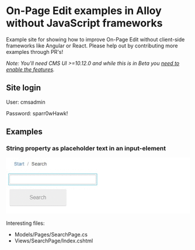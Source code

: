 # On-Page Edit examples in Alloy without JavaScript frameworks

Example site for showing how to improve On-Page Edit without client-side frameworks like Angular or React. Please help out by contributing more examples through PR's!

_Note: You'll need CMS UI >=10.12.0 and while this is in Beta you [need to enable the features](https://world.episerver.com/blogs/Fredrik-Tjarnberg/Dates/2014/9/Releasing-Beta-Features/)._

## Site login
User: cmsadmin

Password: sparr0wHawk!

## Examples

### String property as placeholder text in an input-element 

![Example of updating the placholder text in an input-element](example-searchpage-placeholdertext.gif)

Interesting files:
* Models/Pages/SearchPage.cs
* Views/SearchPage/Index.cshtml
